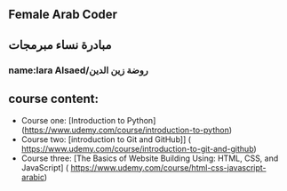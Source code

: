 ## Female Arab Coder  
## مبادرة نساء مبرمجات
### name:lara Alsaed/روضة زين الدين  

## course content:
* Course one:
    [Introduction to Python]
  (https://www.udemy.com/course/introduction-to-python)
* Course two:
    [introduction to Git and GitHub]]
  ( https://www.udemy.com/course/introduction-to-git-and-github)
* Course three:
    [The Basics of Website Building Using: HTML, CSS, and JavaScript]
  ( https://www.udemy.com/course/html-css-javascript-arabic)
